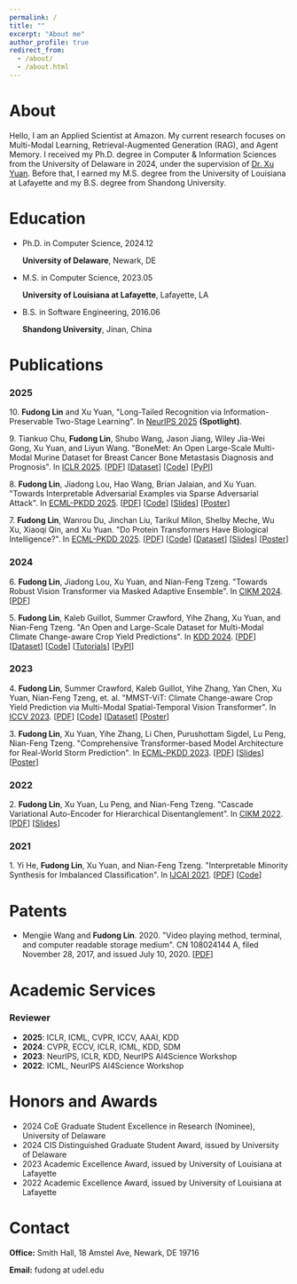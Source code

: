 ```yaml
---
permalink: /
title: ""
excerpt: "About me"
author_profile: true
redirect_from: 
  - /about/
  - /about.html
---
```


# About

Hello, I am an Applied Scientist at Amazon. My current research focuses on Multi-Modal Learning, Retrieval-Augmented Generation (RAG), and Agent Memory. I received my Ph.D. degree in Computer & Information Sciences from the University of Delaware in 2024, under the supervision of [Dr. Xu Yuan](https://yuanxuyx.github.io/). Before that, I earned my M.S. degree from the University of Louisiana at Lafayette and my B.S. degree from Shandong University.



# Education

- Ph.D. in Computer Science, 2024.12

  **University of Delaware**,  Newark, DE

- M.S. in Computer Science, 2023.05
  
  **University of Louisiana at Lafayette**,  Lafayette, LA

- B.S. in Software Engineering, 2016.06

  **Shandong University**, Jinan, China





# Publications

### 2025
10\. **Fudong Lin** and Xu Yuan, "Long-Tailed Recognition via Information-Preservable Two-Stage Learning". In [NeurIPS 2025](https://neurips.cc/Conferences/2025) **(Spotlight)**.

9\. Tiankuo Chu, **Fudong Lin**, Shubo Wang, Jason Jiang, Wiley Jia-Wei Gong, Xu Yuan, and Liyun Wang. "BoneMet: An Open Large-Scale Multi-Modal Murine Dataset for Breast Cancer Bone Metastasis Diagnosis and Prognosis". In [ICLR 2025](https://iclr.cc/Conferences/2025). 
[[PDF](https://openreview.net/pdf?id=YH4M1Tbxfz)]
[[Dataset](https://huggingface.co/datasets/BoneMet/BoneMet)]
[[Code](https://github.com/Tiankuo528/BoneMet)]
[[PyPI](https://pypi.org/project/BoneMet/)]

8\. **Fudong Lin**, Jiadong Lou, Hao Wang, Brian Jalaian, and Xu Yuan. "Towards Interpretable Adversarial Examples via Sparse Adversarial Attack". In [ECML-PKDD 2025](https://ecmlpkdd.org/2025/). 
[[PDF](https://arxiv.org/pdf/2506.06701?)]
[[Code](https://github.com/fudong03/SparseAttack)]
[[Slides](https://docs.google.com/presentation/d/1LgGMbMjB_r3EQpF6y11SC7mYAMVdI4DK/edit?usp=drive_link&ouid=103745443181082855630&rtpof=true&sd=true)]
[[Poster](https://docs.google.com/presentation/d/1_kBXb4Q8buEpAWsEN9UTl2vFj5--8vBZ/edit?usp=drive_link&ouid=103745443181082855630&rtpof=true&sd=true)]

7\. **Fudong Lin**, Wanrou Du, Jinchan Liu, Tarikul Milon, Shelby Meche, Wu Xu, Xiaoqi Qin, and Xu Yuan. "Do Protein Transformers Have Biological Intelligence?". In [ECML-PKDD 2025](https://ecmlpkdd.org/2025/). [[PDF](https://arxiv.org/pdf/2506.17250)]
[[Code](https://github.com/fudong03/BioIntelligence)]
[[Dataset](https://huggingface.co/datasets/Protein-FN/Protein-FN)]
[[Slides](https://docs.google.com/presentation/d/1NqiNDX63RVaf65hdudLWv0IjBPwMzoTD/edit?usp=drive_link&ouid=103745443181082855630&rtpof=true&sd=true)]
[[Poster](https://docs.google.com/presentation/d/1bq45-oVMF2Ik6p7Qwe2doui_3HJborii/edit?usp=drive_link&ouid=103745443181082855630&rtpof=true&sd=true)]

### 2024
6\. **Fudong Lin**, Jiadong Lou, Xu Yuan, and Nian-Feng Tzeng. "Towards Robust Vision Transformer via Masked Adaptive Ensemble". In [CIKM 2024](https://cikm2024.org/). [[PDF](https://dl.acm.org/doi/10.1145/3627673.3679750)]

5\. **Fudong Lin**, Kaleb Guillot, Summer Crawford, Yihe Zhang, Xu Yuan, and Nian-Feng Tzeng. "An Open and Large-Scale Dataset for Multi-Modal Climate Change-aware Crop Yield Predictions". In [KDD 2024](https://kdd2024.kdd.org/). [[PDF](https://dl.acm.org/doi/10.1145/3637528.3671536)]
[[Dataset](https://huggingface.co/datasets/CropNet/CropNet)]
[[Code](https://github.com/fudonglin/CropNet)]
[[Tutorials](https://github.com/fudonglin/CropNet?tab=readme-ov-file#tutorials)]
[[PyPI](https://pypi.org/project/cropnet/)]


### 2023

4\. **Fudong Lin**, Summer Crawford, Kaleb Guillot, Yihe Zhang, Yan Chen, Xu Yuan, Nian-Feng Tzeng, et. al. "MMST-ViT: Climate
Change-aware Crop Yield Prediction via Multi-Modal Spatial-Temporal Vision Transformer". In [ICCV 2023](https://iccv2023.thecvf.com/). [[PDF](https://openaccess.thecvf.com/content/ICCV2023/papers/Lin_MMST-ViT_Climate_Change-aware_Crop_Yield_Prediction_via_Multi-Modal_Spatial-Temporal_Vision_ICCV_2023_paper.pdf)]
[[Code](https://github.com/fudong03/MMST-ViT)]
[[Dataset](https://huggingface.co/datasets/fudong03/Tiny-CropNet/tree/main)]
[[Poster](https://drive.google.com/file/d/13qprtxue-jmps9MYMg8lEnEgrXVlmuSh/view?usp=drive_link)]

3\. **Fudong Lin**, Xu Yuan, Yihe Zhang, Li Chen, Purushottam Sigdel, Lu Peng, Nian-Feng Tzeng. "Comprehensive Transformer-based Model Architecture for Real-World Storm Prediction". In [ECML-PKDD 2023](https://2023.ecmlpkdd.org/). [[PDF](https://drive.google.com/file/d/16tmlKF7rH3F43FwGr7Ib0O0EOMoakJgL/view?usp=drive_link)] 
[[Slides](https://docs.google.com/presentation/d/1bOnVm6DX1P_L1td_S2W1Ojx4hBDzuPKc/edit?usp=drive_link&ouid=103745443181082855630&rtpof=true&sd=true)] 
[[Poster](https://drive.google.com/file/d/1sqW-D1g7xkcxk2oUXqPOv_sgWH--pH0t/view?usp=drive_link)]

### 2022

2\. **Fudong Lin**, Xu Yuan, Lu Peng, and Nian-Feng Tzeng. "Cascade Variational Auto-Encoder for Hierarchical
  Disentanglement”. In [CIKM 2022](https://www.cikm2022.org/). [[PDF](https://dl.acm.org/doi/pdf/10.1145/3511808.3557254)]
  [[Slides](https://docs.google.com/presentation/d/1IDR9bi8yh0tjtjmQfrjjFDtyU-XffXRt/edit?usp=drive_link&ouid=103745443181082855630&rtpof=true&sd=true)]


### 2021

1\. Yi He, **Fudong Lin**, Xu Yuan, and Nian-Feng Tzeng. "Interpretable Minority Synthesis for Imbalanced Classification". In [IJCAI 2021](https://ijcai-21.org/). [[PDF](https://www.ijcai.org/proceedings/2021/0350.pdf)] [[Code](https://github.com/fudonglin/IMSIC)]



# Patents

- Mengjie Wang and **Fudong Lin**. 2020. "Video playing method, terminal, and computer readable storage medium".
CN 108024144 A, filed November 28, 2017, and issued July 10, 2020. [[PDF](https://patentimages.storage.googleapis.com/cc/18/48/9873970a1c3d21/CN108024144A.pdf)]



# Academic Services

### Reviewer
- **2025**: ICLR, ICML, CVPR, ICCV, AAAI, KDD 
- **2024**: CVPR, ECCV, ICLR, ICML, KDD, SDM
- **2023**: NeurIPS, ICLR, KDD, NeurIPS AI4Science Workshop
- **2022**: ICML, NeurIPS AI4Science Workshop

# Honors and Awards
- 2024 CoE Graduate Student Excellence in Research (Nominee), University of Delaware
- 2024 CIS Distinguished Graduate Student Award, issued by University of Delaware
- 2023 Academic Excellence Award, issued by University of Louisiana at Lafayette
- 2022 Academic Excellence Award, issued by University of Louisiana at Lafayette



# Contact

**Office:**  Smith Hall, 18 Amstel Ave, Newark, DE 19716

**Email:** fudong at udel.edu
